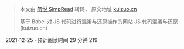 > 本文由 [简悦 SimpRead](http://ksria.com/simpread/) 转码， 原文地址 [kuizuo.cn](https://kuizuo.cn/js/JS%E4%BB%A3%E7%A0%81%E4%B9%8B%E8%BF%98%E5%8E%9F)

> 基于 Babel 对 JS 代码进行混淆与还原操作的网站 JS 代码混淆与还原 (kuizuo.cn)

2021-12-25 · 预计阅读时间 29 分钟 219